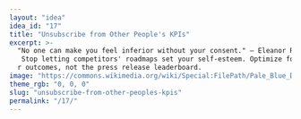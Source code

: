 ```yaml
---
layout: "idea"
idea_id: "17"
title: "Unsubscribe from Other People's KPIs"
excerpt: >-
  "No one can make you feel inferior without your consent." — Eleanor Roosevelt.
   Stop letting competitors' roadmaps set your self‑esteem. Optimize for custome
  r outcomes, not the press release leaderboard.
image: "https://commons.wikimedia.org/wiki/Special:FilePath/Pale_Blue_Dot_from_Voyager_1_-_PIA23645.png"
theme_rgb: "0, 0, 0"
slug: "unsubscribe-from-other-peoples-kpis"
permalink: "/17/"
---
```

<!-- TODO: Paste the full body content for this idea here. -->
